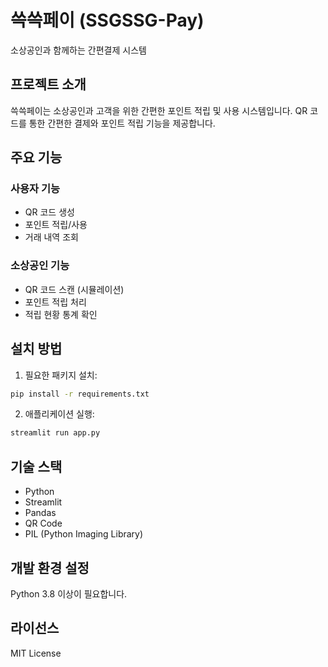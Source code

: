 # 쓱쓱페이 (SSGSSG-Pay)

소상공인과 함께하는 간편결제 시스템

## 프로젝트 소개

쓱쓱페이는 소상공인과 고객을 위한 간편한 포인트 적립 및 사용 시스템입니다. QR 코드를 통한 간편한 결제와 포인트 적립 기능을 제공합니다.

## 주요 기능

### 사용자 기능
- QR 코드 생성
- 포인트 적립/사용
- 거래 내역 조회

### 소상공인 기능
- QR 코드 스캔 (시뮬레이션)
- 포인트 적립 처리
- 적립 현황 통계 확인

## 설치 방법

1. 필요한 패키지 설치:
```bash
pip install -r requirements.txt
```

2. 애플리케이션 실행:
```bash
streamlit run app.py
```

## 기술 스택

- Python
- Streamlit
- Pandas
- QR Code
- PIL (Python Imaging Library)

## 개발 환경 설정

Python 3.8 이상이 필요합니다.

## 라이선스

MIT License 